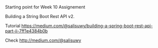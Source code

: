 Starting point for Week 10 Assignement

Building a String Boot Rest API v2. 

Tutorial https://medium.com/@salisuwy/building-a-spring-boot-rest-api-part-ii-7ff1e4384b0b

Check http://medium.com/@salisuwy

